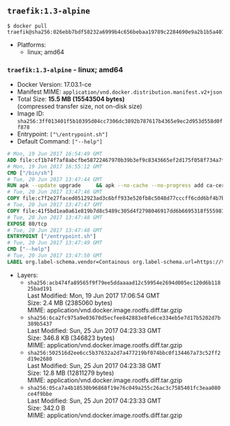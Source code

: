 ## `traefik:1.3-alpine`

```console
$ docker pull traefik@sha256:026ebb7bdf58232a6999b4c656bebaa19789c2284690e9a2b1b5a401e513010e
```

-	Platforms:
	-	linux; amd64

### `traefik:1.3-alpine` - linux; amd64

-	Docker Version: 17.03.1-ce
-	Manifest MIME: `application/vnd.docker.distribution.manifest.v2+json`
-	Total Size: **15.5 MB (15543504 bytes)**  
	(compressed transfer size, not on-disk size)
-	Image ID: `sha256:3ff013401f5b10395d04cc7306dc3892b787617b4365e9ec2d953d558d0ff878`
-	Entrypoint: `["\/entrypoint.sh"]`
-	Default Command: `["--help"]`

```dockerfile
# Mon, 19 Jun 2017 16:54:49 GMT
ADD file:cf1b74f7af8abcfbe58722467970b39b3ef9c8343665ef2d175f058f734a7f6e in / 
# Mon, 19 Jun 2017 16:55:12 GMT
CMD ["/bin/sh"]
# Tue, 20 Jun 2017 13:47:44 GMT
RUN apk --update upgrade     && apk --no-cache --no-progress add ca-certificates     && rm -rf /var/cache/apk/*
# Tue, 20 Jun 2017 13:47:46 GMT
COPY file:c7f2e27faced0512923ad3c6bff933e520fb8c5048d77cccff6cdd6bf4b7b735 in /usr/local/bin/ 
# Tue, 20 Jun 2017 13:47:47 GMT
COPY file:41f5bd1ea0a61e819b7d8c5489c305d4f2798046917dd6b6695318f555981727 in / 
# Tue, 20 Jun 2017 13:47:48 GMT
EXPOSE 80/tcp
# Tue, 20 Jun 2017 13:47:48 GMT
ENTRYPOINT ["/entrypoint.sh"]
# Tue, 20 Jun 2017 13:47:49 GMT
CMD ["--help"]
# Tue, 20 Jun 2017 13:47:50 GMT
LABEL org.label-schema.vendor=Containous org.label-schema.url=https://traefik.io org.label-schema.name=Traefik org.label-schema.description=A modern reverse-proxy org.label-schema.version=v1.3.1 org.label-schema.docker.schema-version=1.0
```

-	Layers:
	-	`sha256:acb474fa89565f9f79ee5ddaaaad12c59954e2694d005ec120d6b11825bad191`  
		Last Modified: Mon, 19 Jun 2017 17:06:54 GMT  
		Size: 2.4 MB (2385060 bytes)  
		MIME: application/vnd.docker.image.rootfs.diff.tar.gzip
	-	`sha256:6ca2fc975a9e03670d5ecfee842883e8fe6ce334eb5e7d17b5202d7b389b5437`  
		Last Modified: Sun, 25 Jun 2017 04:23:33 GMT  
		Size: 346.8 KB (346823 bytes)  
		MIME: application/vnd.docker.image.rootfs.diff.tar.gzip
	-	`sha256:502516d2ee6cc5b37632a2d7a477219bf074bbc0f134467a73c52ff2d19e2680`  
		Last Modified: Sun, 25 Jun 2017 04:23:38 GMT  
		Size: 12.8 MB (12811279 bytes)  
		MIME: application/vnd.docker.image.rootfs.diff.tar.gzip
	-	`sha256:05ca7a4b18530b96868f19e76c049a255c26ac3c7585401fc3eaa080ce4f9bbe`  
		Last Modified: Sun, 25 Jun 2017 04:23:33 GMT  
		Size: 342.0 B  
		MIME: application/vnd.docker.image.rootfs.diff.tar.gzip
